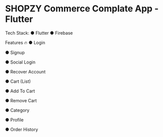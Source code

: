 # SHOPZY Commerce Complate App - Flutter

Tech Stack:
● Flutter
● Firebase

Features 🔥
● Login

● Signup

● Social Login

● Recover Account

● Cart (List)

● Add To Cart

● Remove Cart

● Category

● Profile

● Order History



